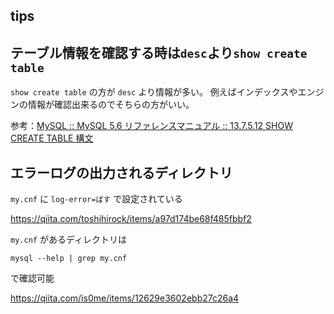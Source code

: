 tips
---

## テーブル情報を確認する時は`desc`より`show create table`

`show create table` の方が `desc` より情報が多い。
例えばインデックスやエンジンの情報が確認出来るのでそちらの方がいい。

参考：[MySQL :: MySQL 5.6 リファレンスマニュアル :: 13.7.5.12 SHOW CREATE TABLE 構文](https://dev.mysql.com/doc/refman/5.6/ja/show-create-table.html)

## エラーログの出力されるディレクトリ

`my.cnf` に `log-error=ぱす` で設定されている

https://qiita.com/toshihirock/items/a97d174be68f485fbbf2

`my.cnf` があるディレクトリは

```
mysql --help | grep my.cnf
```

で確認可能

https://qiita.com/is0me/items/12629e3602ebb27c26a4
